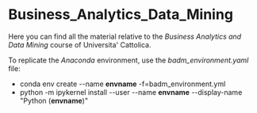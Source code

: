 # Business_Analytics_Data_Mining

Here you can find all the material relative to the *Business Analytics and Data Mining* course of Universita' Cattolica.

To replicate the _Anaconda_ environment, use the *badm_environment.yaml* file:
- conda env create --name **envname** -f=badm_environment.yml
- python -m ipykernel install --user --name **envname** --display-name "Python (**envname**)"